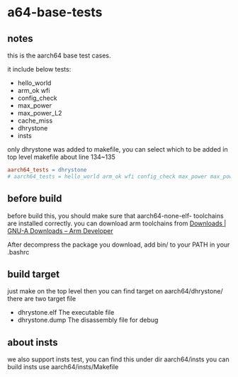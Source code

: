 # a64-base-tests

## notes

this is the aarch64 base test cases.

it include below tests:

- hello_world
- arm_ok wfi
- config_check
- max_power
- max_power_L2
- cache_miss
- dhrystone
- insts

only dhrystone was added to makefile, you can select which to be added in top level makefile about line 134~135

```makefile
aarch64_tests = dhrystone
# aarch64_tests = hello_world arm_ok wfi config_check max_power max_power_L2 cache_miss dhrystone
```

## before build

before build this, you should make sure that aarch64-none-elf- toolchains are installed correctly.
you can download arm toolchains from [Downloads | GNU-A Downloads – Arm Developer](https://developer.arm.com/downloads/-/gnu-a)

After decompress the package you download, add bin/ to your PATH in your .bashrc

## build target

just make on the top level
then you can find target on aarch64/dhrystone/
there are two target file

- dhrystone.elf  The executable file
- dhrystone.dump  The disassembly file for debug

## about insts

we also support insts test, you can find this under dir aarch64/insts
you can build insts use aarch64/insts/Makefile
